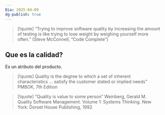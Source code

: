 ```yaml
---
Dia: 2025-04-09
dg-publish: true
---
```

>[!quote] “Trying to improve software quality by increasing the amount of testing is like trying to lose weight by weighing yourself more often.”
> (Steve McConnell, “Code Complete”)

## Que es la calidad? 
Es un atributo del producto. 

>[!quote] Quality is the degree to which a set of inherent characteristics … satisfy the customer stated or implied needs”
PMBOK, 7th Edition

>[!quote] “Quality is value to some person”
Weinberg, Gerald M. Quality Software Management. Volume 1: Systems Thinking. New York: Dorset House Publishing, 1992
